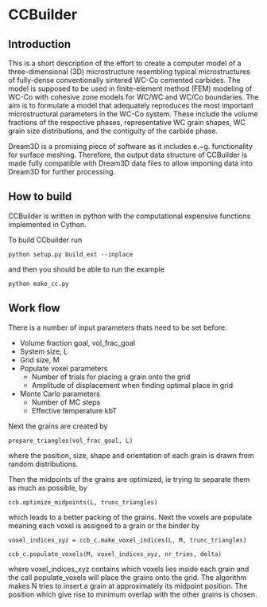 CCBuilder
=========

Introduction
-------------
This is a short description of the effort to create a computer model of a three-dimensional (3D) microstructure resembling typical microstructures of fully-dense conventionally sintered WC-Co cemented carbides. The model is supposed to be used in finite-element method (FEM) modeling of WC-Co with cohesive zone models for WC/WC and WC/Co boundaries. The aim is to formulate a model that adequately reproduces the most important microstructural parameters in the WC-Co system. These include the volume fractions of the respective phases,  representative WC grain shapes,  WC grain size distributions, and the contiguity of the carbide phase.


Dream3D is a promising piece of software as it includes e.~g. functionality for surface meshing. Therefore, the output data structure of CCBuilder is made fully compatible with Dream3D data files to allow importing data into Dream3D for further processing.


How to build
-------------
CCBuilder is written in python with the computational expensive functions implemented in Cython.

To build CCbuilder run 

`python setup.py build_ext --inplace`

 and then you should be able to run the example

`python make_cc.py`



Work flow
----------
There is a number of input parameters thats need to be set before.

* Volume fraction goal, vol_frac_goal
* System size, L
* Grid size, M
* Populate voxel parameters
  * Number of trials for placing a grain onto the grid
  * Amplitude of displacement when finding optimal place in grid
* Monte Carlo parameters
  * Number of MC steps
  * Effective temperature kbT

Next the grains are created by

`prepare_triangles(vol_frac_goal, L)`

where the position, size, shape and orientation of each grain is drawn from random distributions.

Then the midpoints of the grains are optimized, ie trying to separate them as much as possible, by 

`ccb.optimize_midpoints(L, trunc_triangles)`

which leads to a better packing of the grains. Next the voxels are populate meaning each voxel is assigned to a grain or the binder by

`voxel_indices_xyz = ccb_c.make_voxel_indices(L, M, trunc_triangles)`

`ccb_c.populate_voxels(M, voxel_indices_xyz, nr_tries, delta)`

where voxel_indices_xyz contains which voxels lies inside each grain and the call populate_voxels will place the grains onto the grid. The algorithm makes N tries to insert a grain at approximately its midpoint position. The position which give rise to minimum overlap with the other grains is chosen. 



